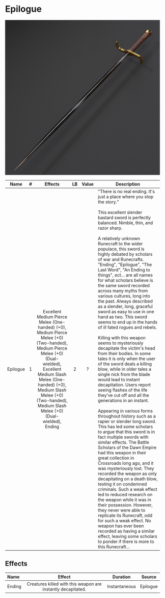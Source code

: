 # Epilogue

![Copyright](Epilogue.jpg)

|   Name   | # |                                            Effects                                            | LB | Value | Description                                                                                                                                                                                                                                                                                                                                                                                                                                                                                                                                                                                                                                                                                                                                                                                                                                                                                                                                                                                                                                                                                                                                                                                                                                                                                                                                                                                                                                                                                                                                                                                                                                                                                                                                                                                                                    |
| :------: | :-: | :-------------------------------------------------------------------------------------------: | :-: | :---: | ------------------------------------------------------------------------------------------------------------------------------------------------------------------------------------------------------------------------------------------------------------------------------------------------------------------------------------------------------------------------------------------------------------------------------------------------------------------------------------------------------------------------------------------------------------------------------------------------------------------------------------------------------------------------------------------------------------------------------------------------------------------------------------------------------------------------------------------------------------------------------------------------------------------------------------------------------------------------------------------------------------------------------------------------------------------------------------------------------------------------------------------------------------------------------------------------------------------------------------------------------------------------------------------------------------------------------------------------------------------------------------------------------------------------------------------------------------------------------------------------------------------------------------------------------------------------------------------------------------------------------------------------------------------------------------------------------------------------------------------------------------------------------------------------------------------------------ |
| Epilogue | 1 | Excellent Medium Pierce Melee (One-handed) (+0), Medium Pierce Melee (+0) (Two-handed), Medium Pierce Melee (+0) (Dual-wielded), Excellent Medium Slash Melee (One-handed) (+0), Medium Slash Melee (+0) (Two-handed), Medium Slash Melee (+0) (Dual-wielded), Ending | 2 |   ?   | "There is no real ending. It's just a place where you stop the story."<br /><br />This excellent slender bastard sword is perfectly balanced. Nimble, thin, and razor sharp.<br /><br />A relatively unknown Runecraft to the wider populace, this sword is highly debated by scholars of war and Runecrafts. "Ending", "Epilogue", "The Last Word", "An Ending to things", ect… are all names for what scholars believe is the same sword recorded across many myths from various cultures, long into the past. Always described as a slender, long, graceful sword as easy to use in one hand as two. This sword seems to end up in the hands of ill fated rogues and rebels.<br /><br />Killing with this weapon seems to mysteriously decapitate the victim's head from their bodies. In some tales it is only when the user of the sword deals a killing blow, while in older tales a single nick from the blade would lead to instant decapitation. Users report seeing flashes of the life they’ve cut off and all the generations in an instant.<br /><br /> Appearing in various forms throughout history such as a rapier or slender long sword. This has led some scholars to argue that this sword is in fact multiple swords with similar effects. The Battle Scholars of the Dawn Empire had this weapon in their great collection in Crossroads long ago, and it was mysteriously lost. They recorded the weapon as only decapitating on a death blow, testing it on condemned criminals. Such a weak effect led to reduced research on the weapon while it was in their possession. However, they never were able to replicate its Runecraft, odd for such a weak effect. No weapon has ever been recorded as having a similar effect, leaving some scholars to ponder if there is more to this Runecraft… |

## Effects

| Name   |                            Effect                            |   Duration   |  Source  |
| :----- | :----------------------------------------------------------: | :-----------: | :------: |
| Ending | Creatures killed with this weapon are instantly decapitated. | Instantaneous | Epilogue |
